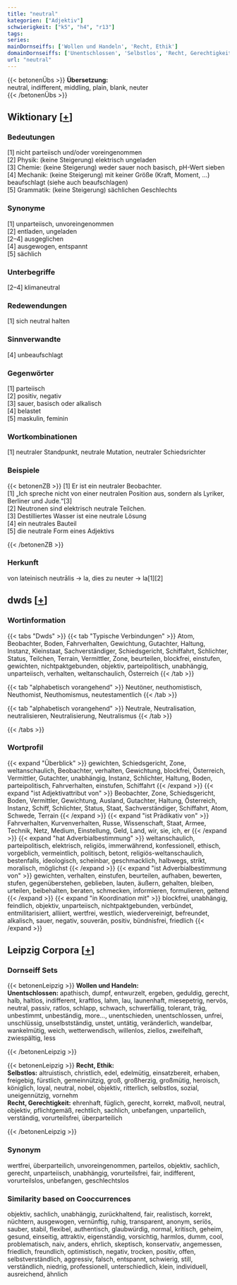 ```yaml
---
title: "neutral"
kategorien: ["Adjektiv"]
schwierigkeit: ["k5", "h4", "r13"]
tags:
series:
mainDornseiffs: ['Wollen und Handeln', 'Recht, Ethik']
domainDornseiffs: ['Unentschlossen', 'Selbstlos', 'Recht, Gerechtigkeit']
url: "neutral"
---
```


{{< betonenÜbs >}}
**Übersetzung:**  
neutral, indifferent, middling, plain, blank, neuter  
{{< /betonenÜbs >}}

## Wiktionary [[+](https://de.wiktionary.org/wiki/neutral)]

### Bedeutungen
[1] nicht parteiisch und/oder voreingenommen  
[2] Physik: (keine Steigerung) elektrisch ungeladen  
[3] Chemie: (keine Steigerung) weder sauer noch basisch, pH-Wert sieben  
[4] Mechanik: (keine Steigerung) mit keiner Größe (Kraft, Moment, …) beaufschlagt (siehe auch beaufschlagen)  
[5] Grammatik: (keine Steigerung) sächlichen Geschlechts  

### Synonyme
[1] unparteiisch, unvoreingenommen  
[2] entladen, ungeladen  
[2–4] ausgeglichen  
[4] ausgewogen, entspannt  
[5] sächlich  

### Unterbegriffe
[2–4] klimaneutral  

### Redewendungen
[1] sich neutral halten  

### Sinnverwandte
[4] unbeaufschlagt  

### Gegenwörter
[1] parteiisch  
[2] positiv, negativ  
[3] sauer, basisch oder alkalisch  
[4] belastet  
[5] maskulin, feminin  

### Wortkombinationen
[1] neutraler Standpunkt, neutrale Mutation, neutraler Schiedsrichter  

### Beispiele
{{< betonenZB >}}
[1] Er ist ein neutraler Beobachter.  
[1] „Ich spreche nicht von einer neutralen Position aus, sondern als Lyriker, Berliner und Jude.“[3]  
[2] Neutronen sind elektrisch neutrale Teilchen.  
[3] Destilliertes Wasser ist eine neutrale Lösung  
[4] ein neutrales Bauteil  
[5] die neutrale Form eines Adjektivs  

{{< /betonenZB >}}
### Herkunft
von lateinisch neutrālis → la, dies zu neuter → la[1][2]  



## dwds [[+](https://www.dwds.de/wb/neutral)]

### Wortinformation
{{< tabs "Dwds" >}}
{{< tab "Typische Verbindungen" >}}
Atom, Beobachter, Boden, Fahrverhalten, Gewichtung, Gutachter, Haltung, Instanz, Kleinstaat, Sachverständiger, Schiedsgericht, Schiffahrt, Schlichter, Status, Teilchen, Terrain, Vermittler, Zone, beurteilen, blockfrei, einstufen, gewichten, nichtpaktgebunden, objektiv, parteipolitisch, unabhängig, unparteiisch, verhalten, weltanschaulich, Österreich
{{< /tab >}}

{{< tab "alphabetisch vorangehend" >}}
Neutöner, neuthomistisch, Neuthomist, Neuthomismus, neutestamentlich
{{< /tab >}}

{{< tab "alphabetisch vorangehend" >}}
Neutrale, Neutralisation, neutralisieren, Neutralisierung, Neutralismus
{{< /tab >}}

{{< /tabs >}}

### Wortprofil
{{< expand "Überblick" >}} gewichten, Schiedsgericht, Zone, weltanschaulich, Beobachter, verhalten, Gewichtung, blockfrei, Österreich, Vermittler, Gutachter, unabhängig, Instanz, Schlichter, Haltung, Boden, parteipolitisch, Fahrverhalten, einstufen, Schiffahrt {{< /expand >}}
{{< expand "ist Adjektivattribut von" >}} Beobachter, Zone, Schiedsgericht, Boden, Vermittler, Gewichtung, Ausland, Gutachter, Haltung, Österreich, Instanz, Schiff, Schlichter, Status, Staat, Sachverständiger, Schiffahrt, Atom, Schwede, Terrain {{< /expand >}}
{{< expand "ist Prädikativ von" >}} Fahrverhalten, Kurvenverhalten, Russe, Wissenschaft, Staat, Armee, Technik, Netz, Medium, Einstellung, Geld, Land, wir, sie, ich, er {{< /expand >}}
{{< expand "hat Adverbialbestimmung" >}} weltanschaulich, parteipolitisch, elektrisch, religiös, immerwährend, konfessionell, ethisch, vorgeblich, vermeintlich, politisch, betont, religiös-weltanschaulich, bestenfalls, ideologisch, scheinbar, geschmacklich, halbwegs, strikt, moralisch, möglichst {{< /expand >}}
{{< expand "ist Adverbialbestimmung von" >}} gewichten, verhalten, einstufen, beurteilen, aufhaben, bewerten, stufen, gegenüberstehen, geblieben, lauten, äußern, gehalten, bleiben, urteilen, beibehalten, beraten, schmecken, informieren, formulieren, geltend {{< /expand >}}
{{< expand "in Koordination mit" >}} blockfrei, unabhängig, feindlich, objektiv, unparteiisch, nichtpaktgebunden, verbündet, entmilitarisiert, alliiert, wertfrei, westlich, wiedervereinigt, befreundet, alkalisch, sauer, negativ, souverän, positiv, bündnisfrei, friedlich {{< /expand >}}

## Leipzig Corpora [[+](https://corpora.uni-leipzig.de/en/res?word=neutral&corpusId=deu_newscrawl-public_2018)]

### Dornseiff Sets
{{< betonenLeipzig >}}
**Wollen und Handeln:**  
**Unentschlossen:** apathisch, dumpf, entwurzelt, ergeben, geduldig, gerecht, halb, haltlos, indifferent, kraftlos, lahm, lau, launenhaft, miesepetrig, nervös, neutral, passiv, ratlos, schlapp, schwach, schwerfällig, tolerant, träg, unbestimmt, unbeständig, more..., unentschieden, unentschlossen, unfrei, unschlüssig, unselbstständig, unstet, untätig, veränderlich, wandelbar, wankelmütig, weich, wetterwendisch, willenlos, ziellos, zweifelhaft, zwiespältig, less  

{{< /betonenLeipzig >}}


{{< betonenLeipzig >}}
**Recht, Ethik:**  
**Selbstlos:** altruistisch, christlich, edel, edelmütig, einsatzbereit, erhaben, freigebig, fürstlich, gemeinnützig, groß, großherzig, großmütig, heroisch, königlich, loyal, neutral, nobel, objektiv, ritterlich, selbstlos, sozial, uneigennützig, vornehm  
**Recht, Gerechtigkeit:** ehrenhaft, füglich, gerecht, korrekt, maßvoll, neutral, objektiv, pflichtgemäß, rechtlich, sachlich, unbefangen, unparteilich, verständig, vorurteilsfrei, überparteilich  

{{< /betonenLeipzig >}}

### Synonym
wertfrei, überparteilich, unvoreingenommen, parteilos, objektiv, sachlich, gerecht, unparteiisch, unabhängig, vorurteilsfrei, fair, indifferent, vorurteilslos, unbefangen, geschlechtslos


### Similarity based on Cooccurrences
objektiv, sachlich, unabhängig, zurückhaltend, fair, realistisch, korrekt, nüchtern, ausgewogen, vernünftig, ruhig, transparent, anonym, seriös, sauber, stabil, flexibel, authentisch, glaubwürdig, normal, kritisch, geheim, gesund, einseitig, attraktiv, eigenständig, vorsichtig, harmlos, dumm, cool, problematisch, naiv, anders, ehrlich, skeptisch, konservativ, angemessen, friedlich, freundlich, optimistisch, negativ, trocken, positiv, offen, selbstverständlich, aggressiv, falsch, entspannt, schwierig, still, verständlich, niedrig, professionell, unterschiedlich, klein, individuell, ausreichend, ähnlich

